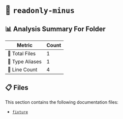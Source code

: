 # 📁 `readonly-minus`

## 📊 Analysis Summary For Folder

| Metric | Count |
|--------|-------|
| 📁 Total Files | 1 |
| 📑 Type Aliases | 1 |
| 🔢 Line Count | 4 |


## 📋 Files

This section contains the following documentation files:

- [`fixture`](./fixture.md)